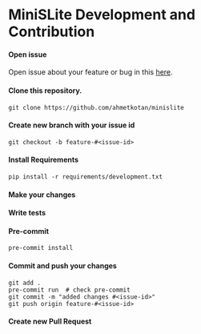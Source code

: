 # MiniSLite Development and Contribution

#### Open issue
Open issue about your feature or bug in this [here](https://github.com/ahmetkotan/minislite/issues).
#### Clone this repository.
```
git clone https://github.com/ahmetkotan/minislite
```
#### Create new branch with your issue id
```
git checkout -b feature-#<issue-id>
```
#### Install Requirements
```
pip install -r requirements/development.txt
```
#### Make your changes
#### Write tests
#### Pre-commit
```
pre-commit install
```
#### Commit and push your changes
```
git add .
pre-commit run  # check pre-commit
git commit -m "added changes #<issue-id>"
git push origin feature-#<issue-id>
```
#### Create new Pull Request
